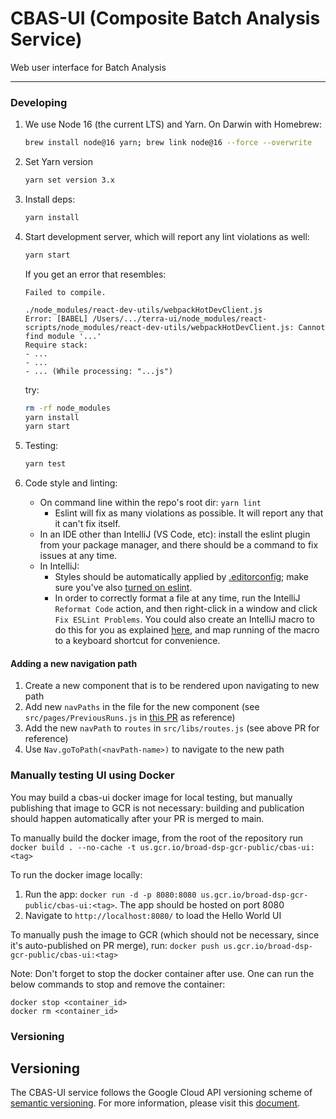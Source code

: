 # CBAS-UI (Composite Batch Analysis Service)

Web user interface for Batch Analysis

------------------------

### Developing
1. We use Node 16 (the current LTS) and Yarn. On Darwin with Homebrew:

    ```sh
    brew install node@16 yarn; brew link node@16 --force --overwrite
    ```
2. Set Yarn version

    ```sh
    yarn set version 3.x
    ```
3. Install deps:

    ```sh
    yarn install
    ```
4. Start development server, which will report any lint violations as well:

    ```sh
    yarn start
    ```

    If you get an error that resembles:

    ```
    Failed to compile.

    ./node_modules/react-dev-utils/webpackHotDevClient.js
    Error: [BABEL] /Users/.../terra-ui/node_modules/react-scripts/node_modules/react-dev-utils/webpackHotDevClient.js: Cannot find module '...'
    Require stack:
    - ...
    - ...
    - ... (While processing: "...js")
    ```

    try:

    ```sh
    rm -rf node_modules
    yarn install
    yarn start
    ```
5. Testing:

    ```sh
    yarn test
    ```
6. Code style and linting:
    * On command line within the repo's root dir: `yarn lint`
      * Eslint will fix as many violations as possible. It will report any that it can't fix itself.
    * In an IDE other than IntelliJ (VS Code, etc): install the eslint plugin from your package manager, and there should be a command to fix issues at any time.
    * In IntelliJ:
        * Styles should be automatically applied by [.editorconfig](.editorconfig); make sure you've also [turned on eslint](https://www.jetbrains.com/help/idea/eslint.html#ws_js_eslint_automatic_configuration).
        * In order to correctly format a file at any time, run the IntelliJ `Reformat Code` action, and then right-click in a window and click `Fix ESLint Problems`. You could also create an IntelliJ macro to do this for you as explained [here](https://www.jetbrains.com/help/idea/using-macros-in-the-editor.html#reformat_on_save), and map running of the macro to a keyboard shortcut for convenience.

#### Adding a new navigation path

1. Create a new component that is to be rendered upon navigating to new path
2. Add new `navPaths` in the file for the new component (see `src/pages/PreviousRuns.js` in [this PR](https://github.com/DataBiosphere/cbas-ui/pull/8) as reference)
3. Add the new `navPath` to `routes` in `src/libs/routes.js` (see above PR for reference)
4. Use `Nav.goToPath(<navPath-name>)` to navigate to the new path

### Manually testing UI using Docker

You may build a cbas-ui docker image for local testing, but manually publishing that image to GCR is not
necessary: building and publication should happen automatically after your PR is merged to main.

To manually build the docker image, from the root of the repository run `docker build . --no-cache -t us.gcr.io/broad-dsp-gcr-public/cbas-ui:<tag>`

To run the docker image locally:
1. Run the app: `docker run -d -p 8080:8080 us.gcr.io/broad-dsp-gcr-public/cbas-ui:<tag>`. The app should be hosted on port 8080
2. Navigate to `http://localhost:8080/` to load the Hello World UI

To manually push the image to GCR (which should not be necessary, since it's auto-published on PR merge), run: `docker push us.gcr.io/broad-dsp-gcr-public/cbas-ui:<tag>`

Note: Don't forget to stop the docker container after use. One can run the below commands to stop and remove the container:
```
docker stop <container_id>
docker rm <container_id>
```

### Versioning

## Versioning

The CBAS-UI service follows the Google Cloud API versioning scheme of [semantic versioning](https://semver.org/). For more information, please visit this [document](https://docs.google.com/document/d/1qXNHTijdPn9ApYrznSkTFnxkt0g-o-Uh0SjqQlYd-ZA/edit).
